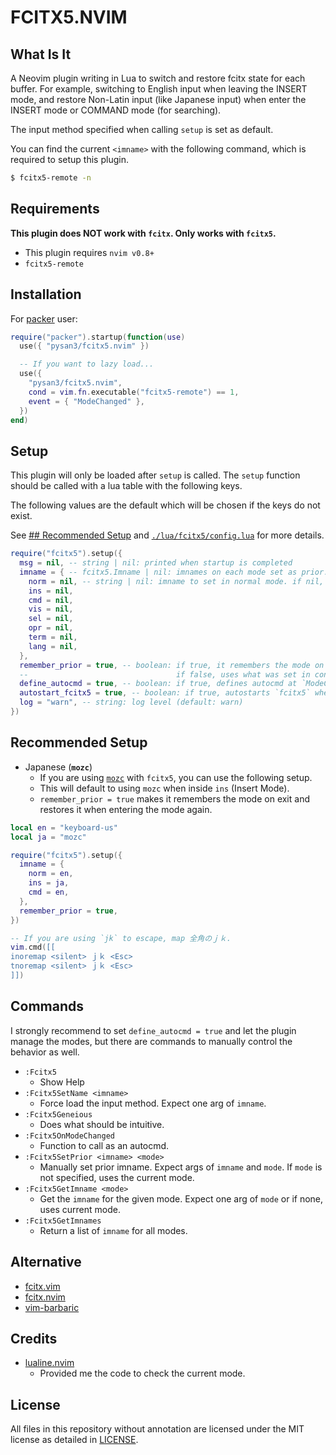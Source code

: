 # FCITX5.NVIM

## What Is It

A Neovim plugin writing in Lua to switch and restore fcitx state for each buffer. For example, switching to English input when leaving the INSERT mode, and restore Non-Latin input (like Japanese input) when enter the INSERT mode or COMMAND mode (for searching).

The input method specified when calling `setup` is set as default.

You can find the current `<imname>` with the following command, which is required to setup this plugin.

```sh
$ fcitx5-remote -n
```

## Requirements

**This plugin does NOT work with `fcitx`. Only works with `fcitx5`.**

- This plugin requires `nvim v0.8+`
- `fcitx5-remote`

## Installation

For [packer](https://github.com/wbthomason/packer.nvim) user:

```lua
require("packer").startup(function(use)
  use({ "pysan3/fcitx5.nvim" })

  -- If you want to lazy load...
  use({
    "pysan3/fcitx5.nvim",
    cond = vim.fn.executable("fcitx5-remote") == 1,
    event = { "ModeChanged" },
  })
end)
```

## Setup

This plugin will only be loaded after `setup` is called. The `setup` function should be called with a lua table with the following keys.

The following values are the default which will be chosen if the keys do not exist.

See [## Recommended Setup](#recommended-setup) and [`./lua/fcitx5/config.lua`](./lua/fcitx5/config.lua) for more details.

```lua
require("fcitx5").setup({
  msg = nil, -- string | nil: printed when startup is completed
  imname = { -- fcitx5.Imname | nil: imnames on each mode set as prior. See `:h map-table` for more in-depth information.
    norm = nil, -- string | nil: imname to set in normal mode. if nil, will restore the mode on exit.
    ins = nil,
    cmd = nil,
    vis = nil,
    sel = nil,
    opr = nil,
    term = nil,
    lang = nil,
  },
  remember_prior = true, -- boolean: if true, it remembers the mode on exit and restore it when entering the mode again.
  --                                 if false, uses what was set in config.
  define_autocmd = true, -- boolean: if true, defines autocmd at `ModeChanged` to switch fcitx5 mode.
  autostart_fcitx5 = true, -- boolean: if true, autostarts `fcitx5` when it is not running.
  log = "warn", -- string: log level (default: warn)
})
```

## Recommended Setup

- Japanese (**`mozc`**)
  - If you are using [`mozc`](https://github.com/google/mozc) with `fcitx5`, you can use the following setup.
  - This will default to using `mozc` when inside `ins` (Insert Mode).
  - `remember_prior = true` makes it remembers the mode on exit and restores it when entering the mode again.

```lua
local en = "keyboard-us"
local ja = "mozc"

require("fcitx5").setup({
  imname = {
    norm = en,
    ins = ja,
    cmd = en,
  },
  remember_prior = true,
})

-- If you are using `jk` to escape, map 全角のｊｋ.
vim.cmd([[
inoremap <silent> ｊｋ <Esc>
tnoremap <silent> ｊｋ <Esc>
]])
```

## Commands

I strongly recommend to set `define_autocmd = true` and let the plugin manage the modes, but there are commands to manually control the behavior as well.

- `:Fcitx5`
  - Show Help
- `:Fcitx5SetName <imname>`
  - Force load the input method. Expect one arg of `imname`.
- `:Fcitx5Geneious`
  - Does what should be intuitive.
- `:Fcitx5OnModeChanged`
  - Function to call as an autocmd.
- `:Fcitx5SetPrior <imname> <mode>`
  - Manually set prior imname. Expect args of `imname` and `mode`. If `mode` is not specified, uses the current mode.
- `:Fcitx5GetImname <mode>`
  - Get the `imname` for the given mode. Expect one arg of `mode` or if none, uses current mode.
- `:Fcitx5GetImnames`
  - Return a list of `imname` for all modes.

## Alternative

- [fcitx.vim](https://github.com/lilydjwg/fcitx.vim)
- [fcitx.nvim](https://github.com/h-hg/fcitx.nvim)
- [vim-barbaric](https://github.com/rlue/vim-barbaric)

## Credits

- [lualine.nvim](https://github.com/nvim-lualine/lualine.nvim)
  - Provided me the code to check the current mode.

## License

All files in this repository without annotation are licensed under the MIT license as detailed in [LICENSE](./LICENSE).
